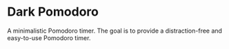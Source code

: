 # Dark Pomodoro

A minimalistic Pomodoro timer.
The goal is to provide a distraction-free and easy-to-use Pomodoro timer.